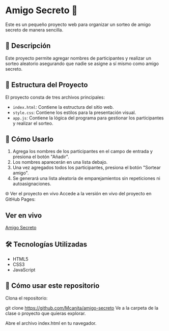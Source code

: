 # Amigo Secreto 🎁

Este es un pequeño proyecto web para organizar un sorteo de amigo secreto de manera sencilla.

## 📌 Descripción

Este proyecto permite agregar nombres de participantes y realizar un sorteo aleatorio asegurando que nadie se asigne a sí mismo como amigo secreto.

## 📂 Estructura del Proyecto

El proyecto consta de tres archivos principales:

- `index.html`: Contiene la estructura del sitio web.
- `style.css`: Contiene los estilos para la presentación visual.
- `app.js`: Contiene la lógica del programa para gestionar los participantes y realizar el sorteo.

## 🚀 Cómo Usarlo

1. Agrega los nombres de los participantes en el campo de entrada y presiona el botón "Añadir".
2. Los nombres aparecerán en una lista debajo.
3. Una vez agregados todos los participantes, presiona el botón "Sortear amigo".
4. Se generará una lista aleatoria de emparejamientos sin repeticiones ni autoasignaciones.

🌐 Ver el proyecto en vivo
Accede a la versión en vivo del proyecto en GitHub Pages:
## Ver en vivo
[Amigo Secreto]( https://mcanita.github.io/amigo-secreto/)



## 🛠️ Tecnologías Utilizadas

- HTML5
- CSS3
- JavaScript



## 🚀 Cómo usar este repositorio
Clona el repositorio:

git clone https://github.com/Mcanita/amigo-secreto
Ve a la carpeta de la clase o proyecto que quieras explorar.

Abre el archivo index.html en tu navegador.





